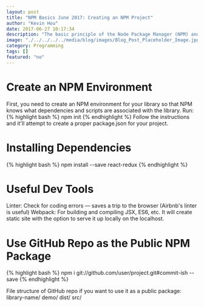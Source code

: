 ```yaml
---
layout: post
title: "NPM Basics June 2017: Creating an NPM Project"
author: "Kevin Hou"
date: 2017-06-27 10:17:34
description: "The basic principle of the Node Package Manager (NPM) and how to create your own packages."
image: "./../../../../media/blog/images/Blog_Post_Placeholder_Image.jpg"
category: Programming
tags: []
featured: "no"
---
```

# Create an NPM Environment
First, you need to create an NPM environment for your library so that NPM knows what dependencies and scripts are associated with the library. Run:
{% highlight bash %}
npm init
{% endhighlight %}
Follow the instructions and it'll attempt to create a proper package.json for your project.

# Installing Dependencies
{% highlight bash %}
npm install --save react-redux
{% endhighlight %}

# Useful Dev Tools
Linter: Check for coding errors — saves a trip to the browser (Airbnb's linter is useful)
Webpack: For building and compiling JSX, ES6, etc. It will create static site with the option to serve it up locally on the localhost.

# Use GitHub Repo as the Public NPM Package
{% highlight bash %}
npm i git://github.com/user/project.git#commit-ish --save
{% endhighlight %}

File structure of GitHub repo if you want to use it as a public package:
library-name/
    demo/
    dist/
    src/
